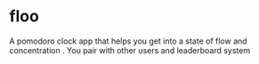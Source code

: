 # floo
A pomodoro clock app that helps you get into a state of flow and concentration . You pair with other users and leaderboard system
